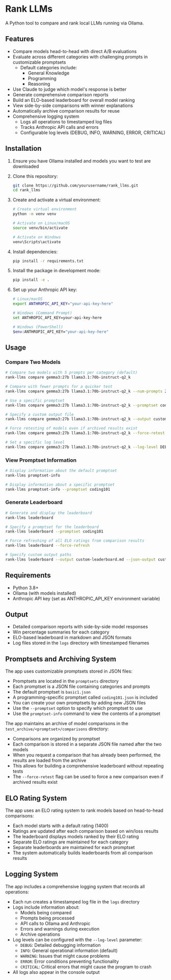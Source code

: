 # Rank LLMs

A Python tool to compare and rank local LLMs running via Ollama.

## Features

- Compare models head-to-head with direct A/B evaluations
- Evaluate across different categories with challenging prompts in customizable promptsets
  - Default categories include:
    - General Knowledge
    - Programming
    - Reasoning
- Use Claude to judge which model's response is better
- Generate comprehensive comparison reports
- Build an ELO-based leaderboard for overall model ranking
- View side-by-side comparisons with winner explanations
- Automatically archive comparison results for reuse
- Comprehensive logging system
  - Logs all operations to timestamped log files
  - Tracks Anthropic API calls and errors
  - Configurable log levels (DEBUG, INFO, WARNING, ERROR, CRITICAL)

## Installation

1. Ensure you have Ollama installed and models you want to test are downloaded
2. Clone this repository:
   ```bash
   git clone https://github.com/yourusername/rank_llms.git
   cd rank_llms
   ```

3. Create and activate a virtual environment:
   ```bash
   # Create virtual environment
   python -m venv venv
   
   # Activate on Linux/macOS
   source venv/bin/activate
   
   # Activate on Windows
   venv\Scripts\activate
   ```

4. Install dependencies:
   ```bash
   pip install -r requirements.txt
   ```

5. Install the package in development mode:
   ```bash
   pip install -e .
   ```

6. Set up your Anthropic API key:
   ```bash
   # Linux/macOS
   export ANTHROPIC_API_KEY="your-api-key-here"
   
   # Windows (Command Prompt)
   set ANTHROPIC_API_KEY=your-api-key-here
   
   # Windows (PowerShell)
   $env:ANTHROPIC_API_KEY="your-api-key-here"
   ```

## Usage

### Compare Two Models

```bash
# Compare two models with 5 prompts per category (default)
rank-llms compare gemma3:27b llama3.1:70b-instruct-q2_k

# Compare with fewer prompts for a quicker test
rank-llms compare gemma3:27b llama3.1:70b-instruct-q2_k --num-prompts 2

# Use a specific promptset
rank-llms compare gemma3:27b llama3.1:70b-instruct-q2_k --promptset coding101

# Specify a custom output file
rank-llms compare gemma3:27b llama3.1:70b-instruct-q2_k --output custom-results.md

# Force retesting of models even if archived results exist
rank-llms compare gemma3:27b llama3.1:70b-instruct-q2_k --force-retest

# Set a specific log level
rank-llms compare gemma3:27b llama3.1:70b-instruct-q2_k --log-level DEBUG
```

### View Promptset Information

```bash
# Display information about the default promptset
rank-llms promptset-info

# Display information about a specific promptset
rank-llms promptset-info --promptset coding101
```

### Generate Leaderboard

```bash
# Generate and display the leaderboard
rank-llms leaderboard

# Specify a promptset for the leaderboard
rank-llms leaderboard --promptset coding101

# Force refreshing of all ELO ratings from comparison results
rank-llms leaderboard --force-refresh

# Specify custom output paths
rank-llms leaderboard --output custom-leaderboard.md --json-output custom-leaderboard.json
```

## Requirements

- Python 3.8+
- Ollama (with models installed)
- Anthropic API key (set as ANTHROPIC_API_KEY environment variable)

## Output

- Detailed comparison reports with side-by-side model responses
- Win percentage summaries for each category
- ELO-based leaderboard in markdown and JSON formats
- Log files stored in the `logs` directory with timestamped filenames

## Promptsets and Archiving System

The app uses customizable promptsets stored in JSON files:

- Promptsets are located in the `promptsets` directory
- Each promptset is a JSON file containing categories and prompts
- The default promptset is `basic1.json`
- A programming-specific promptset called `coding101.json` is included
- You can create your own promptsets by adding new JSON files
- Use the `--promptset` option to specify which promptset to use
- Use the `promptset-info` command to view the contents of a promptset

The app maintains an archive of model comparisons in the `test_archive/<promptset>/comparisons` directory:

- Comparisons are organized by promptset
- Each comparison is stored in a separate JSON file named after the two models
- When you request a comparison that has already been performed, the results are loaded from the archive
- This allows for building a comprehensive leaderboard without repeating tests
- The `--force-retest` flag can be used to force a new comparison even if archived results exist

## ELO Rating System

The app uses an ELO rating system to rank models based on head-to-head comparisons:

- Each model starts with a default rating (1400)
- Ratings are updated after each comparison based on win/loss results
- The leaderboard displays models ranked by their ELO rating
- Separate ELO ratings are maintained for each category
- Separate leaderboards are maintained for each promptset
- The system automatically builds leaderboards from all comparison results

## Logging System

The app includes a comprehensive logging system that records all operations:

- Each run creates a timestamped log file in the `logs` directory
- Logs include information about:
  - Models being compared
  - Prompts being processed
  - API calls to Ollama and Anthropic
  - Errors and warnings during execution
  - Archive operations
- Log levels can be configured with the `--log-level` parameter:
  - `DEBUG`: Detailed debugging information
  - `INFO`: General operational information (default)
  - `WARNING`: Issues that might cause problems
  - `ERROR`: Error conditions preventing functionality
  - `CRITICAL`: Critical errors that might cause the program to crash
- All logs also appear in the console output